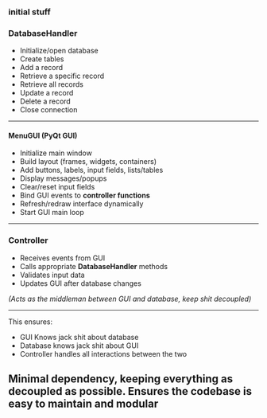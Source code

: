 ### **initial stuff**

### **DatabaseHandler**

* Initialize/open database
* Create tables
* Add a record
* Retrieve a specific record
* Retrieve all records
* Update a record
* Delete a record
* Close connection

---

#### **MenuGUI (PyQt GUI)**

* Initialize main window
* Build layout (frames, widgets, containers)
* Add buttons, labels, input fields, lists/tables
* Display messages/popups
* Clear/reset input fields
* Bind GUI events to **controller functions**
* Refresh/redraw interface dynamically
* Start GUI main loop

---

### **Controller**

* Receives events from GUI
* Calls appropriate **DatabaseHandler** methods
* Validates input data
* Updates GUI after database changes

*(Acts as the middleman between GUI and database, keep shit decoupled)*

---
This ensures:

* GUI Knows jack shit about database
* Database knows jack shit about GUI
* Controller handles all interactions between the two

Minimal dependency, keeping everything as decoupled as possible. 
Ensures the codebase is easy to maintain and modular
---
